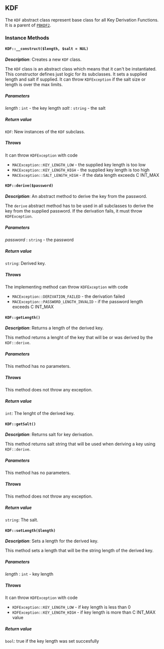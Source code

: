 ## KDF

The `KDF` abstract class represent base class for all Key Derivation Functions.
It is a parent of [`PBKDF2`](pbkdf2.md).

### Instance Methods

#### `KDF::__construct($length, $salt = NUL)`

_**Description**_: Creates a new `KDF` class.

The `KDF` class is an abstract class which means that it can't be instantiated.
This constructor defines just logic for its subclasses. It sets a supplied
length and salt if supplied. It can throw `KDFException` if the salt size
or length is over the max limits.

##### *Parameters*

*length* : `int` - the key length
*salt* : `string` - the salt

##### *Return value*

`KDF`: New instances of the `KDF` subclass.

##### *Throws*

It can throw `KDFException` with code

- `MACException::KEY_LENGTH_LOW` - the supplied key length is too low
- `MACException::KEY_LENGTH_HIGH` - the supplied key length is too high
- `MACException::SALT_LENGTH_HIGH` - if the data length exceeds
C INT_MAX

#### `KDF::derive($password)`

_**Description**_: An abstract method to derive the key from the password.

The `derive` abstract method has to be used in all subclasses to derive
the key from the supplied password. If the derivation fails, it must
throw `KDFException`.

##### *Parameters*

*password* : `string` - the password

##### *Return value*

`string`: Derived key.

##### *Throws*

The implementing method can throw `KDFException` with code

- `MACException::DERIVATION_FAILED` - the derivation failed
- `MACException::PASSWORD_LENGTH_INVALID` - if the password length
exceeds C INT_MAX

#### `KDF::getLength()`

_**Description**_: Returns a length of the derived key.

This method returns a lenght of the key that will be or was derived
by the `KDF::derive`.

##### *Parameters*

This method has no parameters.

##### *Throws*

This method does not throw any exception.

##### *Return value*

`int`: The lenght of the derived key.

#### `KDF::getSalt()`

_**Description**_: Returns salt for key derivation.

This method returns salt string that will be used when deriving a key
using `KDF::derive`.

##### *Parameters*

This method has no parameters.

##### *Throws*

This method does not throw any exception.

##### *Return value*

`string`: The salt.

#### `KDF::setLength($length)`

_**Description**_: Sets a length for the derived key.

This method sets a length that will be the string length of the derived key.

##### *Parameters*

*length* : `int` - key length

##### *Throws*

It can throw `KDFException` with code

- `KDFException::KEY_LENGTH_LOW` - if key length is less than 0
- `KDFException::KEY_LENGTH_HIGH` - if key length is more than C INT_MAX
value

##### *Return value*

`bool`: true if the key length was set succesfully
